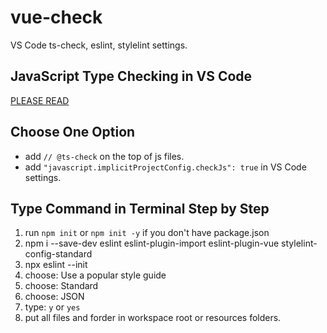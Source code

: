 # vue-check
VS Code ts-check, eslint, stylelint settings.

## JavaScript Type Checking in VS Code ##
[PLEASE READ](https://code.visualstudio.com/docs/languages/javascript#_type-checking)

## Choose One Option
- add ``// @ts-check`` on the top of js files.
- add ``"javascript.implicitProjectConfig.checkJs": true`` in VS Code settings.

## Type Command in Terminal Step by Step
1. run ``npm init`` or ``npm init -y`` if you don't have package.json
1. npm i --save-dev eslint eslint-plugin-import eslint-plugin-vue stylelint-config-standard
2. npx eslint --init
3. choose: Use a popular style guide 
4. choose: Standard
5. choose: JSON
6. type: ``y`` or ``yes``
5. put all files and forder in workspace root or resources folders.
